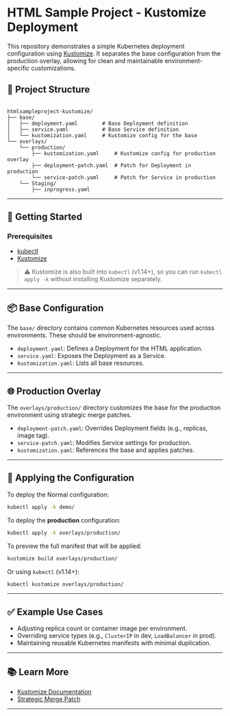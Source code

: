 
# HTML Sample Project - Kustomize Deployment

This repository demonstrates a simple Kubernetes deployment configuration using [Kustomize](https://kustomize.io/). It separates the base configuration from the production overlay, allowing for clean and maintainable environment-specific customizations.

## 📁 Project Structure

```

htmlsampleproject-kustomize/
├── base/
│   ├── deployment.yaml        # Base Deployment definition
│   ├── service.yaml           # Base Service definition
│   └── kustomization.yaml     # Kustomize config for the base
└── overlays/
    └── production/
        ├── kustomization.yaml     # Kustomize config for production overlay
        ├── deployment-patch.yaml  # Patch for Deployment in production
        └── service-patch.yaml     # Patch for Service in production
    └── Staging/
        ├── inprogress.yaml     

````

---

## 🚀 Getting Started

### Prerequisites

- [kubectl](https://kubernetes.io/docs/tasks/tools/)
- [Kustomize](https://kubectl.docs.kubernetes.io/installation/kustomize/)

> ⚠️ Kustomize is also built into `kubectl` (v1.14+), so you can run `kubectl apply -k` without installing Kustomize separately.

---

## 📦 Base Configuration

The `base/` directory contains common Kubernetes resources used across environments. These should be environment-agnostic.

- `deployment.yaml`: Defines a Deployment for the HTML application.
- `service.yaml`: Exposes the Deployment as a Service.
- `kustomization.yaml`: Lists all base resources.

---

## 🌐 Production Overlay

The `overlays/production/` directory customizes the base for the production environment using strategic merge patches.

- `deployment-patch.yaml`: Overrides Deployment fields (e.g., replicas, image tag).
- `service-patch.yaml`: Modifies Service settings for production.
- `kustomization.yaml`: References the base and applies patches.

---

## 🔧 Applying the Configuration

To deploy the Normal configuration:

```sh
kubectl apply -k demo/
````



To deploy the **production** configuration:

```sh
kubectl apply -k overlays/production/
````

To preview the full manifest that will be applied:

```sh
kustomize build overlays/production/
```

Or using `kubectl` (v1.14+):

```sh
kubectl kustomize overlays/production/
```

---

## ✅ Example Use Cases

* Adjusting replica count or container image per environment.
* Overriding service types (e.g., `ClusterIP` in dev, `LoadBalancer` in prod).
* Maintaining reusable Kubernetes manifests with minimal duplication.

---

## 📚 Learn More

* [Kustomize Documentation](https://kubectl.docs.kubernetes.io/pages/app_customization/introduction.html)
* [Strategic Merge Patch](https://kubectl.docs.kubernetes.io/pages/app_customization/patches.html)

---

